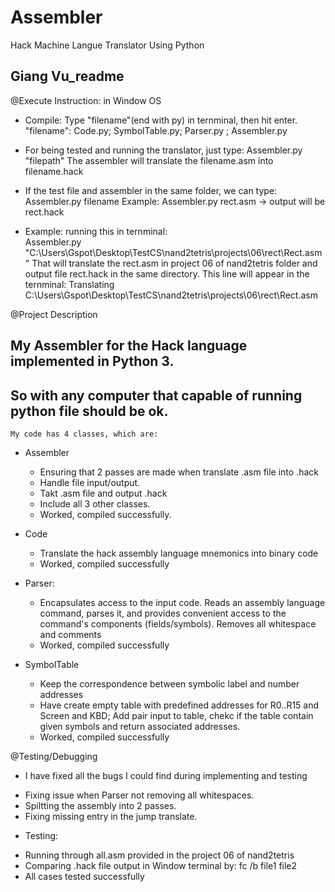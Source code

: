 # Assembler
Hack Machine Langue Translator Using Python
##		Giang Vu_readme

@Execute Instruction: in Window OS

- Compile: Type "filename"(end with py) in ternminal, then hit enter.
"filename": Code.py; SymbolTable.py; Parser.py ; Assembler.py

- For being tested and running the translator, just type:
	Assembler.py "filepath"
The assembler will translate the filename.asm into filename.hack
- If the test file and assembler in the same folder,  we can type:
	Assembler.py filename
	Example: Assembler.py rect.asm -> output will be rect.hack
	
- Example: running this in ternminal:  
	Assembler.py "C:\Users\Gspot\Desktop\TestCS\nand2tetris\projects\06\rect\Rect.asm"
That will translate the rect.asm in project 06 of nand2tetris folder and output file
rect.hack in the same directory. This line will appear in the ternminal:
	Translating C:\Users\Gspot\Desktop\TestCS\nand2tetris\projects\06\rect\Rect.asm
	
@Project Description

##	My Assembler for the Hack language implemented in Python 3.
##	So with any computer that capable of running python file should be ok.
	My code has 4 classes, which are:
- Assembler
	+ Ensuring that 2 passes are made when translate .asm file into .hack
	+ Handle file input/output.
	+ Takt .asm file and output .hack
	+ Include all 3 other classes.
	+ Worked, compiled successfully.
	
- Code
	+ Translate the hack assembly language mnemonics into binary code
	+ Worked, compiled successfully
	
- Parser: 
	+ Encapsulates access to the input code. Reads an assembly language
    command, parses it, and provides convenient access to the command's
    components (fields/symbols). Removes all whitespace and comments
	+ Worked, compiled successfully
	
- SymbolTable
	+ Keep the correspondence between symbolic label and number addresses
	+ Have create empty table with predefined addresses for R0..R15 and
	Screen and KBD; Add pair input to table, chekc if the table contain
	given symbols and return associated addresses.
	+ Worked, compiled successfully
 
@Testing/Debugging
- I have fixed all the bugs I could find during implementing and testing
+ Fixing issue when Parser not removing all whitespaces.
+ Spiltting the assembly into 2 passes.
+ Fixing missing entry in the jump translate.

- Testing:
+ Running through all.asm provided in the project 06 of nand2tetris
+ Comparing .hack file output in Window terminal by: 
fc /b file1 file2
+ All cases tested successfully
